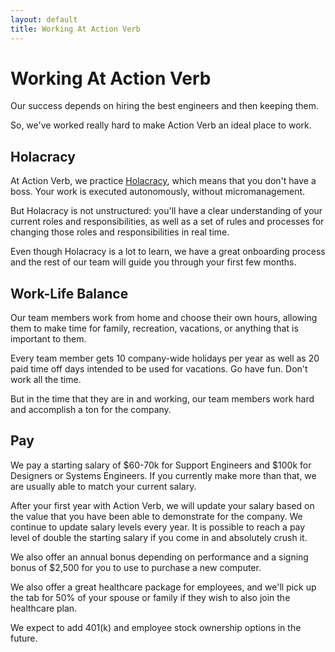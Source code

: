 ```yaml
---
layout: default
title: Working At Action Verb
---
```


# Working At Action Verb

Our success depends on hiring the best engineers and then keeping them.

So, we've worked really hard to make Action Verb an ideal place to work.


## Holacracy

At Action Verb, we practice [Holacracy](/holacracy), which means that
you don't have a boss.  Your work is executed autonomously, without micromanagement.

But Holacracy is not unstructured: you'll have a clear understanding of
your current roles and responsibilities, as well as a set of rules and
processes for changing those roles and responsibilities in real time.

Even though Holacracy is a lot to learn, we have a great onboarding
process and the rest of our team will guide you through your first few
months.


## Work-Life Balance

Our team members work from home and choose their own hours, allowing
them to make time for family, recreation, vacations, or anything that is
important to them.

Every team member gets 10 company-wide holidays per year as well as 20
paid time off days intended to be used for vacations.  Go have fun.
Don't work all the time.

But in the time that they are in and working, our team members work hard and accomplish
a ton for the company.


## Pay

We pay a starting salary of $60-70k for Support Engineers and
$100k for Designers or Systems Engineers.  If you currently make more
than that, we are usually able to match your current salary.

After your first year with Action Verb, we will update your salary based
on the value that you have been able to demonstrate for the company.
We continue to update salary levels every year.  It is possible to reach a
pay level of double the starting salary if you come in and absolutely crush it.

We also offer an annual bonus depending on performance and a signing
bonus of $2,500 for you to use to purchase a new computer.

We also offer a great healthcare package for employees, and we'll pick
up the tab for 50% of your spouse or family if they wish to also join
the healthcare plan.

We expect to add 401(k) and employee stock ownership options in the
future.
